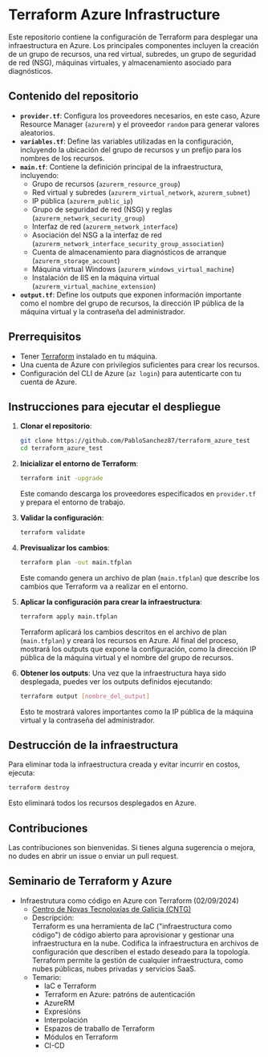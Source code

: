 
# Terraform Azure Infrastructure

Este repositorio contiene la configuración de Terraform para desplegar una infraestructura en Azure. Los principales componentes incluyen la creación de un grupo de recursos, una red virtual, subredes, un grupo de seguridad de red (NSG), máquinas virtuales, y almacenamiento asociado para diagnósticos.

## Contenido del repositorio

- **`provider.tf`**: Configura los proveedores necesarios, en este caso, Azure Resource Manager (`azurerm`) y el proveedor `random` para generar valores aleatorios.
- **`variables.tf`**: Define las variables utilizadas en la configuración, incluyendo la ubicación del grupo de recursos y un prefijo para los nombres de los recursos.
- **`main.tf`**: Contiene la definición principal de la infraestructura, incluyendo:
  - Grupo de recursos (`azurerm_resource_group`)
  - Red virtual y subredes (`azurerm_virtual_network`, `azurerm_subnet`)
  - IP pública (`azurerm_public_ip`)
  - Grupo de seguridad de red (NSG) y reglas (`azurerm_network_security_group`)
  - Interfaz de red (`azurerm_network_interface`)
  - Asociación del NSG a la interfaz de red (`azurerm_network_interface_security_group_association`)
  - Cuenta de almacenamiento para diagnósticos de arranque (`azurerm_storage_account`)
  - Máquina virtual Windows (`azurerm_windows_virtual_machine`)
  - Instalación de IIS en la máquina virtual (`azurerm_virtual_machine_extension`)
- **`output.tf`**: Define los outputs que exponen información importante como el nombre del grupo de recursos, la dirección IP pública de la máquina virtual y la contraseña del administrador.
  
## Prerrequisitos

- Tener [Terraform](https://www.terraform.io/downloads.html) instalado en tu máquina.
- Una cuenta de Azure con privilegios suficientes para crear los recursos.
- Configuración del CLI de Azure (`az login`) para autenticarte con tu cuenta de Azure.

## Instrucciones para ejecutar el despliegue

1. **Clonar el repositorio**:
   ```bash
   git clone https://github.com/PabloSanchez87/terraform_azure_test
   cd terraform_azure_test
   ```

2. **Inicializar el entorno de Terraform**:
   ```bash
   terraform init -upgrade
   ```

   Este comando descarga los proveedores especificados en `provider.tf` y prepara el entorno de trabajo.

3. **Validar la configuración**:
    ```bash	
    terraform validate
    ```

4. **Previsualizar los cambios**:
   ```bash
   terraform plan -out main.tfplan
   ```
    Este comando genera un archivo de plan (`main.tfplan`) que describe los cambios que Terraform va a realizar en el entorno.
   

5. **Aplicar la configuración para crear la infraestructura**:
   ```bash
   terraform apply main.tfplan
   ```
   Terraform aplicará los cambios descritos en el archivo de plan (`main.tfplan`) y creará los recursos en Azure. Al final del proceso, mostrará los outputs que expone la configuración, como la dirección IP pública de la máquina virtual y el nombre del grupo de recursos.

6. **Obtener los outputs**:
   Una vez que la infraestructura haya sido desplegada, puedes ver los outputs definidos ejecutando:
   ```bash
   terraform output [nombre_del_output]
   ```
   Esto te mostrará valores importantes como la IP pública de la máquina virtual y la contraseña del administrador.
    
## Destrucción de la infraestructura

Para eliminar toda la infraestructura creada y evitar incurrir en costos, ejecuta:

```bash
terraform destroy 
```

Esto eliminará todos los recursos desplegados en Azure.

## Contribuciones

Las contribuciones son bienvenidas. Si tienes alguna sugerencia o mejora, no dudes en abrir un issue o enviar un pull request.

## Seminario de Terraform y Azure
- Infraestrutura como código en Azure con Terraform (02/09/2024)
    - [Centro de Novas Tecnoloxías de Galicia (CNTG)](https://cntg.xunta.gal/web/cntg)
    - Descripción:  
        Terraform es una herramienta de IaC ("infraestructura como código") de código abierto para aprovisionar y gestionar una infraestructura en la nube. Codifica la infraestructura en archivos de configuración que describen el estado deseado para la topología. Terraform permite la gestión de cualquier infraestructura, como nubes públicas, nubes privadas y servicios SaaS.
    - Temario:    
        - IaC e Terraform 
        - Terraform en Azure: patróns de autenticación    
        - AzureRM  
        - Expresións    
        - Interpolación 
        - Espazos de traballo de Terraform 
        - Módulos en Terraform    
        - CI-CD